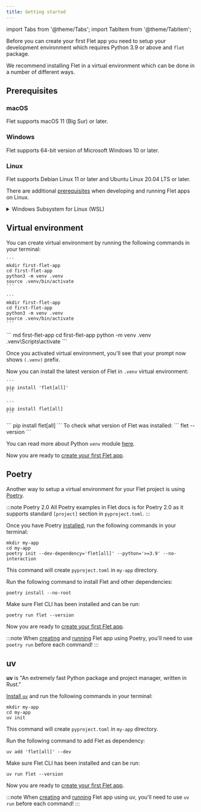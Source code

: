 ```yaml
---
title: Getting started
---
```


import Tabs from '@theme/Tabs';
import TabItem from '@theme/TabItem';

Before you can create your first Flet app you need to setup your development environment which requires Python 3.9 or above and `flet` package.

We recommend installing Flet in a virtual environment which can be done in a number of different ways.

## Prerequisites

### macOS

Flet supports macOS 11 (Big Sur) or later.

### Windows

Flet supports 64-bit version of Microsoft Windows 10 or later.

### Linux

Flet supports Debian Linux 11 or later and Ubuntu Linux 20.04 LTS or later.

There are additional [prerequisites](/docs/publish/linux#prerequisites) when developing and running Flet apps on Linux.

<details>
  <summary>Windows Subsystem for Linux (WSL)</summary>

Flet apps can be run on WSL 2 (Windows Subsystem for Linux 2). If you are getting `cannot open display` error [following this guide](https://github.com/microsoft/wslg/wiki/Diagnosing-%22cannot-open-display%22-type-issues-with-WSLg) for troubleshooting.

#### Audio support

If you recieve `error while loading shared libraries: libgstapp-1.0.so.0` GStreamer is not installed in your WSL environment.

To install GStreamer run the following command:

```
apt install -y libgstreamer1.0-0 gstreamer1.0-plugins-base gstreamer1.0-plugins-good gstreamer1.0-plugins-bad gstreamer1.0-plugins-ugly gstreamer1.0-libav gstreamer1.0-tools
```

#### Video support

Video support in Flet on WSL requires `libmpv` library.

If you recieve `error while loading shared libraries: libmpv.so.1: cannot open shared object file: No such file or directory` it means the library is not installed.

To install `libmpv` run the following commands:

```
sudo apt update
sudo apt install libmpv-dev libmpv2
sudo ln -s /usr/lib/x86_64-linux-gnu/libmpv.so /usr/lib/libmpv.so.1
```

</details>

## Virtual environment

You can create virtual environment by running the following commands in your terminal:

<Tabs groupId="os">
  <TabItem value="mac" label="macOS" default>

    ```
    mkdir first-flet-app
    cd first-flet-app
    python3 -m venv .venv
    source .venv/bin/activate
    ```

  </TabItem>

  <TabItem value="linux" label="Linux">

    ```
    mkdir first-flet-app
    cd first-flet-app
    python3 -m venv .venv
    source .venv/bin/activate
    ```

  </TabItem>

  <TabItem value="windows" label="Windows">
    ```
    md first-flet-app
    cd first-flet-app
    python -m venv .venv
    .venv\Scripts\activate
    ```

  </TabItem>

</Tabs>

Once you activated virtual environment, you'll see that your prompt now shows `(.venv)` prefix.

Now you can install the latest version of Flet in `.venv` virtual environment:
<Tabs groupId="os">
  <TabItem value="mac" label="macOS" default>

    ```
    pip install 'flet[all]'
    ```

  </TabItem>

  <TabItem value="linux" label="Linux">

    ```
    pip install flet[all]
    ```

  </TabItem>

  <TabItem value="windows" label="Windows">
    ```
    pip install flet[all]
    ```

  </TabItem>

</Tabs>
To check what version of Flet was installed:
```
flet --version
```

You can read more about Python `venv` module [here](https://docs.python.org/3/library/venv.html).

Now you are ready to [create your first Flet app](create-flet-app).

## Poetry

Another way to setup a virtual environment for your Flet project is using [Poetry](https://python-poetry.org/docs/).

:::note Poetry 2.0
All Poetry examples in Flet docs is for Poetry 2.0 as it supports standard `[project]` section in `pyproject.toml`.
:::

Once you have Poetry [installed](https://python-poetry.org/docs/#installation), run the following commands in your terminal:

```
mkdir my-app
cd my-app
poetry init --dev-dependency='flet[all]' --python='>=3.9' --no-interaction
```

This command will create `pyproject.toml` in `my-app` directory.

Run the following command to install Flet and other dependencies:

```
poetry install --no-root
```

Make sure Flet CLI has been installed and can be run:

```
poetry run flet --version
```

Now you are ready to [create your first Flet app](create-flet-app). 

:::note
When [creating](create-flet-app) and [running](running-app) Flet app using Poetry, you'll need to use `poetry run` before each command!
:::

## uv

**uv** is "An extremely fast Python package and project manager, written in Rust."

[Install `uv`](https://github.com/astral-sh/uv?tab=readme-ov-file#installation) and run the following commands in your terminal:

```
mkdir my-app
cd my-app
uv init
```

This command will create `pyproject.toml` in `my-app` directory.

Run the following command to add Flet as dependency:

```
uv add 'flet[all]' --dev
```

Make sure Flet CLI has been installed and can be run:

```
uv run flet --version
```

Now you are ready to [create your first Flet app](create-flet-app). 

:::note
When [creating](create-flet-app) and [running](running-app) Flet app using uv, you'll need to use `uv run` before each command!
:::

